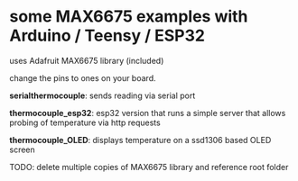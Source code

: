 # some MAX6675 examples with Arduino / Teensy / ESP32

uses Adafruit MAX6675 library (included)

change the pins to ones on your board.

**serialthermocouple**: sends reading via serial port

**thermocouple_esp32**: esp32 version that runs a simple server that allows probing of temperature via http requests

**thermocouple_OLED**: displays  temperature on a ssd1306 based OLED screen



TODO: delete multiple copies of MAX6675 library and reference root folder
